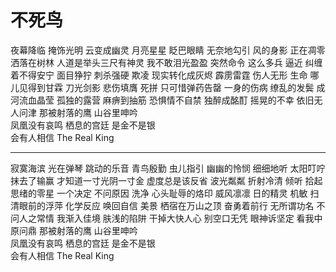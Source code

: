 # 不死鸟

夜幕降临  掩饰光明  云变成幽灵
月亮星星  眨巴眼睛  无奈地勾引
风的身影  正在凋零  洒落在树林 
人道是举头三尺有神灵  我不敢泪光盈盈
突然命令  这么多兵  逼近  纠缠着不得安宁
面目狰狞  刺杀强硬  欺凌  现实转化成灰烬
霹雳雷霆  伤人无形  生命  哪儿见得到甘霖
刀光剑影  悲伤填膺  死拼  只可惜弹药告罄
一身的伤病  缭乱的发鬓  成河流血晶莹
孤独的露营  麻痹到抽筋  恐惧情不自禁
独醉成酩酊  摇晃的不幸  依旧无人问津
那被射落的鹰  山谷里呻吟  
凤凰没有哀鸣
栖息的宫廷  是金不是银  
会有人相信  The Real King

- - - -

寂寞海滨  光在弹琴  跳动的乐音
青鸟殷勤  虫儿指引  幽幽的怜悯
细细地听  太阳叮咛  抹去了输赢
才知道一寸光阴一寸金  虚度总是该反省
波光粼粼  折射冷清  倾听  拾起思绪的零星
一个决定  不问原因  洗净  心头耻辱的烙印
威风凛凛  日的精灵  机敏  扫清眼前的浮萍
化学反应  唤回自信  美景  栖宿在万山之顶
奋勇着前行  无所谓功名  不问人之常情
我渐入佳境  肤浅的陷阱  干掉大快人心
别空口无凭  眼神诉坚定  看我中原问鼎
那被射落的鹰  山谷里呻吟  
凤凰没有哀鸣
栖息的宫廷  是金不是银  
会有人相信  The Real King
